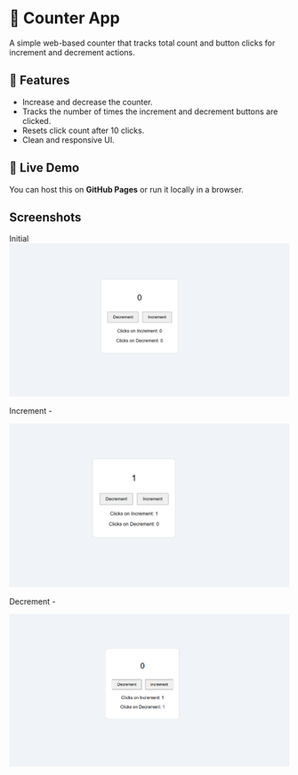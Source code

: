 # 🧮 Counter App

A simple web-based counter that tracks total count and button clicks for increment and decrement actions.

## 📌 Features
-  Increase and decrease the counter.
-  Tracks the number of times the increment and decrement buttons are clicked.
-  Resets click count after 10 clicks.
-  Clean and responsive UI.

## 🚀 Live Demo
You can host this on **GitHub Pages** or run it locally in a browser.

## Screenshots

Initial
![Image Alt](https://github.com/rkxxtp/JS-MINI-PROJECTS/blob/38837129ef60f9a1b2bd0a50da4125bf5d9fae77/2_Counter/first.png)


Increment - 

![Image Alt](https://github.com/rkxxtp/JS-MINI-PROJECTS/blob/38837129ef60f9a1b2bd0a50da4125bf5d9fae77/2_Counter/increment.png)


Decrement -

![Image Alt](https://github.com/rkxxtp/JS-MINI-PROJECTS/blob/38837129ef60f9a1b2bd0a50da4125bf5d9fae77/2_Counter/decrement.png)
